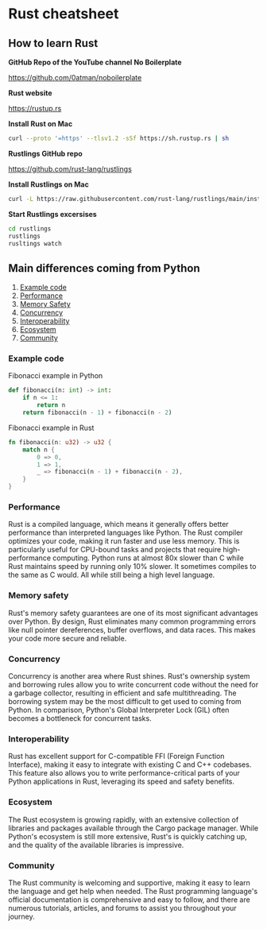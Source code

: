 # Rust cheatsheet

## How to learn Rust

**GitHub Repo of the YouTube channel No Boilerplate**

https://github.com/0atman/noboilerplate

**Rust website**

https://rustup.rs

**Install Rust on Mac**

```zsh
curl --proto '=https' --tlsv1.2 -sSf https://sh.rustup.rs | sh
```

**Rustlings GitHub repo**

https://github.com/rust-lang/rustlings

**Install Rustlings on Mac**

```zsh
curl -L https://raw.githubusercontent.com/rust-lang/rustlings/main/install.sh | bash
```

**Start Rustlings excersises**

```zsh
cd rustlings
rustlings
rusltings watch
```

## Main differences coming from Python

1. [Example code](#example-code)
1. [Performance](#performance)
1. [Memory Safety](#memory-safety)
1. [Concurrency](#concurrency)
1. [Interoperability](#interoperability)
1. [Ecosystem](#ecosystem)
1. [Community](#community)

### Example code

Fibonacci example in Python

```python
def fibonacci(n: int) -> int:
    if n <= 1:
        return n
    return fibonacci(n - 1) + fibonacci(n - 2)
```

Fibonacci example in Rust

```rust
fn fibonacci(n: u32) -> u32 {
    match n {
        0 => 0,
        1 => 1,
        _ => fibonacci(n - 1) + fibonacci(n - 2),
    }
}
```

### Performance

Rust is a compiled language, which means it generally offers better performance than interpreted languages like Python. The Rust compiler optimizes your code, making it run faster and use less memory. This is particularly useful for CPU-bound tasks and projects that require high-performance computing. Python runs at almost 80x slower than C while Rust maintains speed by running only 10% slower. It sometimes compiles to the same as C would. All while still being a high level language.

### Memory safety

Rust's memory safety guarantees are one of its most significant advantages over Python. By design, Rust eliminates many common programming errors like null pointer dereferences, buffer overflows, and data races. This makes your code more secure and reliable.

### Concurrency

Concurrency is another area where Rust shines. Rust's ownership system and borrowing rules allow you to write concurrent code without the need for a garbage collector, resulting in efficient and safe multithreading. The borrowing system may be the most difficult to get used to coming from Python. In comparison, Python's Global Interpreter Lock (GIL) often becomes a bottleneck for concurrent tasks.

### Interoperability

Rust has excellent support for C-compatible FFI (Foreign Function Interface), making it easy to integrate with existing C and C++ codebases. This feature also allows you to write performance-critical parts of your Python applications in Rust, leveraging its speed and safety benefits.

### Ecosystem

The Rust ecosystem is growing rapidly, with an extensive collection of libraries and packages available through the Cargo package manager. While Python's ecosystem is still more extensive, Rust's is quickly catching up, and the quality of the available libraries is impressive.

### Community

The Rust community is welcoming and supportive, making it easy to learn the language and get help when needed. The Rust programming language's official documentation is comprehensive and easy to follow, and there are numerous tutorials, articles, and forums to assist you throughout your journey.
